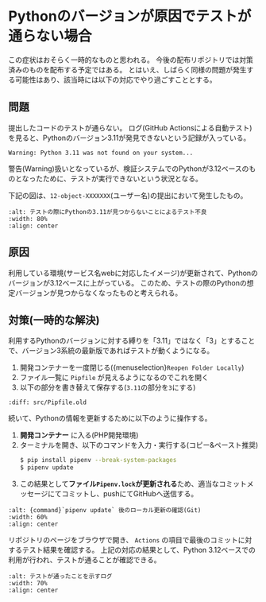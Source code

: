 # Pythonのバージョンが原因でテストが通らない場合

この症状はおそらく一時的なものと思われる。
今後の配布リポジトリでは対策済みのものを配布する予定ではある。
とはいえ、しばらく同様の問題が発生する可能性はあり、該当時には以下の対応でやり過ごすこととする。

## 問題

提出したコードのテストが通らない。
ログ(GitHub Actionsによる自動テスト)を見ると、Pythonのバージョン3.11が発見できないという記録が入っている。

```
Warning: Python 3.11 was not found on your system...
```

警告(Warning)扱いとなっているが、検証システムでのPythonが3.12ベースのものとなったために、テストが実行できないという状況となる。

下記の図は、`12-object-XXXXXXX`(ユーザー名)の提出において発生したもの。

```{image} images/autograding-python-version-3.11-missing.png
:alt: テストの際にPythonの3.11が見つからないことによるテスト不良
:width: 80%
:align: center
```

## 原因

利用している環境(サービス名webに対応したイメージ)が更新されて、Pythonのバージョンが3.12ベースに上がっている。
このため、テストの際のPythonの想定バージョンが見つからなくなったものと考えられる。

## 対策(一時的な解決)

利用するPythonのバージョンに対する縛りを「3.11」ではなく「3」とすることで、バージョン3系統の最新版であればテストが動くようになる。

1. 開発コンテナーを一度閉じる({menuselection}`Reopen Folder Locally`)
2. ファイル一覧に `Pipfile` が見えるようになるのでこれを開く
3. 以下の部分を書き替えて保存する(`3.11`の部分を`3`にする)

```{literalinclude} src/Pipfile
:diff: src/Pipfile.old
```

続いて、Pythonの情報を更新するために以下のように操作する。

1. **開発コンテナー** に入る(PHP開発環境)
2. ターミナルを開き、以下のコマンドを入力・実行する(コピー&ペースト推奨)
    ```bash
    $ pip install pipenv --break-system-packages
    $ pipenv update
    ```
3. この結果として**ファイル`Pipenv.lock`が更新される**ため、適当なコミットメッセージにてコミットし、pushにてGitHubへ送信する。

```{image} images/pipenv-update-after.png
:alt: {command}`pipenv update` 後のローカル更新の確認(Git)
:width: 60%
:align: center
```

リポジトリのページをブラウザで開き、 `Actions` の項目で最後のコミットに対するテスト結果を確認する。
上記の対応の結果として、Python 3.12ベースでの利用が行われ、テストが通ることが確認できる。

```{image} images/test-2nd.png
:alt: テストが通ったことを示すログ
:width: 70%
:align: center
```
